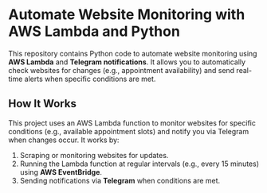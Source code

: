 # Automate Website Monitoring with AWS Lambda and Python

This repository contains Python code to automate website monitoring using **AWS Lambda** and **Telegram notifications**. It allows you to automatically check websites for changes (e.g., appointment availability) and send real-time alerts when specific conditions are met.

## How It Works

This project uses an AWS Lambda function to monitor websites for specific conditions (e.g., available appointment slots) and notify you via Telegram when changes occur. It works by:

1. Scraping or monitoring websites for updates.
2. Running the Lambda function at regular intervals (e.g., every 15 minutes) using **AWS EventBridge**.
3. Sending notifications via **Telegram** when conditions are met.